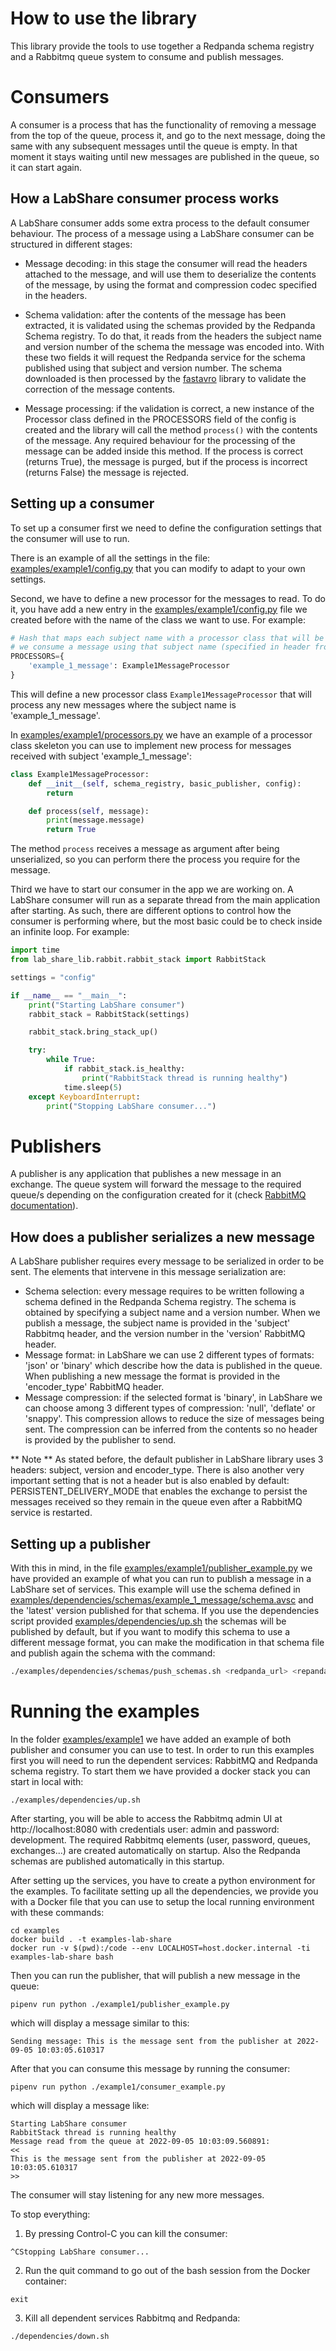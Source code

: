 # How to use the library

This library provide the tools to use together a Redpanda schema registry and a Rabbitmq queue system to 
consume and publish messages.

# Consumers

A consumer is a process that has the functionality of removing a message from the top of the queue,
 process it, and go to the next message, doing the same with any subsequent messages until the queue
is empty. In that moment it stays waiting until new messages are published in the queue, so it can start 
again.

## How a LabShare consumer process works

A LabShare consumer adds some extra process to the default consumer behaviour. The process of a message using a LabShare consumer can be structured in different stages:

* Message decoding: in this stage the consumer will read the headers attached to the message, and will 
use them to deserialize the contents of the message, by using the format and compression codec specified 
in the headers.

* Schema validation: after the contents of the message has been extracted, it is validated using the 
schemas provided by the Redpanda Schema registry. To do that, it reads from the headers the subject name
and version number of the schema the message was encoded into. With these two fields it will request
the Redpanda service for the schema published using that subject and version number. The schema downloaded
is then processed by the [fastavro](https://github.com/fastavro/fastavro) library to validate the correction of the message contents.

* Message processing: if the validation is correct, a new instance of the Processor class defined in 
the PROCESSORS field of the config is created and the library will call the method `process()` with the
contents of the message. Any required behaviour for the processing of the message can be added inside this
method. If the process is correct (returns True), the message is purged, but if the process is incorrect (returns False) the message is rejected.

## Setting up a consumer

To set up a consumer first we need to define the configuration settings that the consumer will use to run.

There is an example of all the settings in the file: [examples/example1/config.py](examples/example1/config.py) that you can modify to adapt to your own settings.

Second, we have to define a new processor for the messages to read. To do it, you have add a new entry in the
[examples/example1/config.py](examples/example1/config.py) file we created before with the name of the class we want to use. For example:

```python
# Hash that maps each subject name with a processor class that will be instantiated when
# we consume a message using that subject name (specified in header from rabbitmq: 'subject')
PROCESSORS={
    'example_1_message': Example1MessageProcessor 
}
```

This will define a new processor class `Example1MessageProcessor` that will process any new messages where the subject name is 'example_1_message'.

In [examples/example1/processors.py](examples/example1/processors.py) we have an example of a processor class skeleton you can use to implement new process for messages received with subject 'example_1_message':

```python
class Example1MessageProcessor:
    def __init__(self, schema_registry, basic_publisher, config):
        return

    def process(self, message):
        print(message.message)
        return True
```

The method `process` receives a message as argument after being unserialized, so you can perform there the process you require for the message.

Third we have to start our consumer in the app we are working on.  A LabShare consumer will run as a separate thread from the main application after starting. As such, there are different options to control how the consumer is performing where, but the most basic could be to check inside an infinite loop. For example:

```python
import time
from lab_share_lib.rabbit.rabbit_stack import RabbitStack

settings = "config"

if __name__ == "__main__":
    print("Starting LabShare consumer")
    rabbit_stack = RabbitStack(settings)

    rabbit_stack.bring_stack_up()

    try:
        while True:
            if rabbit_stack.is_healthy:
                print("RabbitStack thread is running healthy")
            time.sleep(5)
    except KeyboardInterrupt:
        print("Stopping LabShare consumer...")
```

# Publishers

A publisher is any application that publishes a new message in an exchange. The queue system will forward the
message to the required queue/s depending on the configuration created for it (check [RabbitMQ documentation](https://www.rabbitmq.com/tutorials/amqp-concepts.html)).

## How does a publisher serializes a new message

A LabShare publisher requires every message to be serialized in order to be sent. The elements that intervene
in this message serialization are:

* Schema selection: every message requires to be written following a schema defined in the Redpanda Schema registry. The schema is obtained by specifying a subject name and a version number. When we publish a message, the subject name is provided in the 'subject' Rabbitmq header, and the version number in the 'version' RabbitMQ header.
* Message format: in LabShare we can use 2 different types of formats: 'json' or 'binary' which describe how
the data is published in the queue. When publishing a new message the format is provided in the 'encoder_type' RabbitMQ header.
* Message compression: if the selected format is 'binary', in LabShare we can choose among 3 different types of compression: 'null', 'deflate' or 'snappy'. This compression allows to reduce the size of messages being sent. The compression can be inferred from the contents so no header is provided by the publisher to send.

** Note ** As stated before, the default publisher in LabShare library uses 3 headers: subject, version and encoder_type. There is also another very important setting that is not a header but is also enabled by default: PERSISTENT_DELIVERY_MODE that enables the exchange to persist the messages received so they remain in the queue even after a RabbitMQ service is restarted. 

## Setting up a publisher

With this in mind, in the file [examples/example1/publisher_example.py](examples/example1/publisher_example.py) we have provided an example of what
you can run to publish a message in a LabShare set of services. This example will use the schema defined in
[examples/dependencies/schemas/example_1_message/schema.avsc](examples/dependencies/schemas/example_1_message/schema.avsc) and the 'latest' version published for that schema. If you use the dependencies script provided [examples/dependencies/up.sh](examples/dependencies/up.sh) the schemas will be published by default, but if you want to modify this schema to use a different message format, you can make the modification in that schema file and publish again the schema with the command:

```bash
./examples/dependencies/schemas/push_schemas.sh <redpanda_url> <repanda_secret_key_if_any>
```

# Running the examples

In the folder [examples/example1](examples/example1) we have added an example of both publisher and consumer you can use to test.
In order to run this examples first you will need to run the dependent services: RabbitMQ and Redpanda schema registry. To start them we have provided a docker stack you can start in local with:

```
./examples/dependencies/up.sh
```

After starting, you will be able to access the Rabbitmq admin UI at http://localhost:8080 with credentials user: admin and password: development. The required Rabbitmq elements (user, password, queues, exchanges...) are created automatically on startup. Also the Redpanda schemas are published automatically in this startup.

After setting up the services, you have to create a python environment for the examples. To facilitate setting up all the dependencies, we provide you with a Docker file that you can use to setup the local running environment with these commands:

```
cd examples
docker build . -t examples-lab-share
docker run -v $(pwd):/code --env LOCALHOST=host.docker.internal -ti examples-lab-share bash
```

Then you can run the publisher, that will publish a new message in the queue:

```
pipenv run python ./example1/publisher_example.py
```

which will display a message similar to this:

```
Sending message: This is the message sent from the publisher at 2022-09-05 10:03:05.610317
```

After that you can consume this message by running the consumer:

```
pipenv run python ./example1/consumer_example.py
```

which will display a message like:

```
Starting LabShare consumer
RabbitStack thread is running healthy
Message read from the queue at 2022-09-05 10:03:09.560891:
<<
This is the message sent from the publisher at 2022-09-05 10:03:05.610317
>>
```

The consumer will stay listening for any new more messages. 

To stop everything:

1. By pressing Control-C you can kill the consumer:
```
^CStopping LabShare consumer...
```

2. Run the quit command to go out of the bash session from the Docker container:

```
exit
```

3. Kill all dependent services Rabbitmq and Redpanda:

```
./dependencies/down.sh
```
